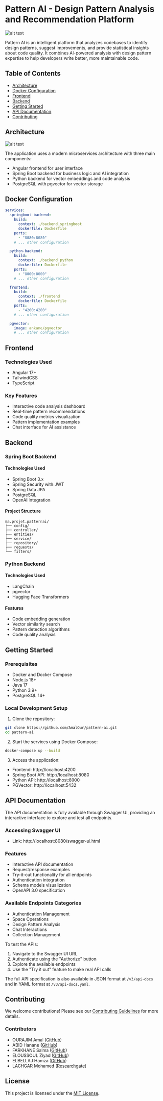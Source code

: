 # Pattern AI - Design Pattern Analysis and Recommendation Platform

![alt text](/frontend/src/assets/logo.png)

Pattern AI is an intelligent platform that analyzes codebases to identify design patterns, suggest improvements, and provide statistical insights about code quality. It combines AI-powered analysis with design pattern expertise to help developers write better, more maintainable code.

## Table of Contents

- [Architecture](#architecture)
- [Docker Configuration](#docker-configuration)
- [Frontend](#frontend)
- [Backend](#backend)
- [Getting Started](#getting-started)
- [API Documentation](#api-documentation)
- [Contributing](#contributing)

## Architecture

![alt text](image.png)

The application uses a modern microservices architecture with three main components:
- Angular frontend for user interface
- Spring Boot backend for business logic and AI integration
- Python backend for vector embeddings and code analysis
- PostgreSQL with pgvector for vector storage

## Docker Configuration

```yaml
services:
  springboot-backend:
    build: 
      context: ./backend_springboot
      dockerfile: Dockerfile
    ports:
      - "8080:8080"
    # ... other configuration

  python-backend:
    build: 
      context: ./backend_python
      dockerfile: Dockerfile
    ports:
      - "8000:8000"
    # ... other configuration

  frontend:
    build:
      context: ./frontend
      dockerfile: Dockerfile
    ports:
      - "4200:4200"
    # ... other configuration

  pgvector:
    image: ankane/pgvector
    # ... other configuration
```

## Frontend

### Technologies Used
- Angular 17+
- TailwindCSS
- TypeScript

### Key Features
- Interactive code analysis dashboard
- Real-time pattern recommendations
- Code quality metrics visualization
- Pattern implementation examples
- Chat interface for AI assistance

## Backend

### Spring Boot Backend

#### Technologies Used
- Spring Boot 3.x
- Spring Security with JWT
- Spring Data JPA
- PostgreSQL
- OpenAI Integration

#### Project Structure
```
ma.projet.patternai/
├── config/
├── controller/
├── entities/
├── service/
├── repository/
├── requests/
└── filters/
```

### Python Backend

#### Technologies Used
- LangChain
- pgvector
- Hugging Face Transformers

#### Features
- Code embedding generation
- Vector similarity search
- Pattern detection algorithms
- Code quality analysis

## Getting Started

### Prerequisites
- Docker and Docker Compose
- Node.js 18+
- Java 17
- Python 3.9+
- PostgreSQL 14+

### Local Development Setup

1. Clone the repository:
```bash
git clone https://github.com/AmalOur/pattern-ai.git
cd pattern-ai
```

2. Start the services using Docker Compose:
```bash
docker-compose up --build
```

3. Access the application:
- Frontend: http://localhost:4200
- Spring Boot API: http://localhost:8080
- Python API: http://localhost:8000
- PGVector: http://localhost:5432

## API Documentation

The API documentation is fully available through Swagger UI, providing an interactive interface to explore and test all endpoints.

### Accessing Swagger UI
- Link: http://localhost:8080/swagger-ui.html

### Features
- Interactive API documentation
- Request/response examples
- Try-it-out functionality for all endpoints
- Authentication integration
- Schema models visualization
- OpenAPI 3.0 specification

### Available Endpoints Categories
- Authentication Management
- Space Operations
- Design Pattern Analysis
- Chat Interactions
- Collection Management

To test the APIs:
1. Navigate to the Swagger UI URL
2. Authenticate using the "Authorize" button
3. Explore the available endpoints
4. Use the "Try it out" feature to make real API calls

The full API specification is also available in JSON format at `/v3/api-docs` and in YAML format at `/v3/api-docs.yaml`.

## Contributing

We welcome contributions! Please see our [Contributing Guidelines](CONTRIBUTING.md) for more details.

### Contributors
- OURAJIM Amal ([GitHub](https://github.com/amalour))
- ABID Hanane ([GitHub](https://github.com/hananabid24))
- FARKHANE Salma ([GitHub](https://github.com/salmafar))
- ELOUSSOUL Ziyad ([GitHub](https://github.com/zyadeloussoul))
- ELBELLAJ Hamza ([GitHub](https://github.com/hamzaelbellaj))
- LACHGAR Mohamed ([Researchgate](https://www.researchgate.net/profile/Mohamed-Lachgar))

## License

This project is licensed under the [MIT License](LICENSE).
